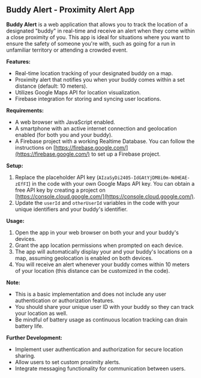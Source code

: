 ## Buddy Alert - Proximity Alert App

**Buddy Alert** is a web application that allows you to track the location of a designated "buddy" in real-time and receive an alert when they come within a close proximity of you. This app is ideal for situations where you want to ensure the safety of someone you're with, such as going for a run in unfamiliar territory or attending a crowded event.

**Features:**

* Real-time location tracking of your designated buddy on a map.
* Proximity alert that notifies you when your buddy comes within a set distance (default: 10 meters).
* Utilizes Google Maps API for location visualization.
* Firebase integration for storing and syncing user locations.

**Requirements:**

* A web browser with JavaScript enabled.
* A smartphone with an active internet connection and geolocation enabled (for both you and your buddy).
* A Firebase project with a working Realtime Database.  You can follow the instructions on [https://firebase.google.com/](https://firebase.google.com/) to set up a Firebase project.

**Setup:**

1. Replace the placeholder API key (`AIzaSyDi2405-IdGAtYjDM8i0m-NdHEAE-zEfFI`) in the code with your own Google Maps API key. You can obtain a free API key by creating a project on [https://console.cloud.google.com/](https://console.cloud.google.com/).
2. Update the `userId` and `otherUserId` variables in the code with your unique identifiers and your buddy's identifier.

**Usage:**

1. Open the app in your web browser on both your and your buddy's devices.
2. Grant the app location permissions when prompted on each device.
3. The app will automatically display your and your buddy's locations on a map, assuming geolocation is enabled on both devices.
4. You will receive an alert whenever your buddy comes within 10 meters of your location (this distance can be customized in the code).

**Note:**

* This is a basic implementation and does not include any user authentication or authorization features.
* You should share your unique user ID with your buddy so they can track your location as well.
* Be mindful of battery usage as continuous location tracking can drain battery life.

**Further Development:**

* Implement user authentication and authorization for secure location sharing.
* Allow users to set custom proximity alerts.
* Integrate messaging functionality for communication between users.
